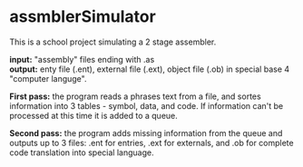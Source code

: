 # assmblerSimulator
This is a school project simulating a 2 stage assembler.  
  
**input:** "assembly" files ending with .as  
**output:** enty file (.ent), external file (.ext), object file (.ob) in special base 4 "computer languge".  
  
**First pass:** the program reads a phrases text from a file, and sortes information into 3 tables - symbol, data, and code. If information can't be processed at this time it is added to a queue.  
  
**Second pass:** the program adds missing information from the queue and outputs up to 3 files: .ent for entries, .ext for externals, and .ob for complete code translation into special language.

